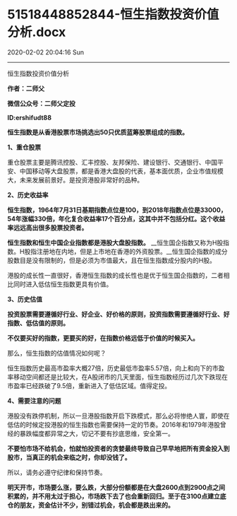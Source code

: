 # 51518448852844-恒生指数投资价值分析.docx

2020-02-02 20:04:16 Sun

----

恒生指数投资价值分析

__作者：二师父__

__微信公众号：二师父定投__

__ID:ershifudt88__

__恒生指数是从香港股票市场挑选出50只优质蓝筹股票组成的指数。__

__1、重仓股票__

重仓股票主要是腾讯控股、汇丰控股、友邦保险、建设银行、交通银行、中国平安、中国移动等大盘股票，都是香港大盘股的代表，基本面优质，企业市值规模大，未来发展前景好。是投资港股非常好的品种。

__2、历史收益率__

__恒生指数，1964年7月31日基期指数点位是100，到2018年指数点位是33000，54年涨幅330倍，年化复合收益率17个百分点，这其中并不包括分红。这个收益率远远高出很多股票投资者。__

__恒生指数和恒生中国企业指数都是港股大盘股指数。__ __恒生国企指数又称为H股指数。H股指注册地在内地，但是上市地在香港的外资股票。__恒生国企指数的成分股数目是没有限制的，但是必须为市值最大，且在恒生指数成分股内的H股。

港股的成长性一直很好，香港恒生指数的成长性也是优于恒生国企指数的，二者相比同时进入低估恒生指数更具有价值。

__3、历史估值__

__投资股票需要遵循好行业、好企业、好价格的原则，投资指数需要遵循好行业、好指数、低估值的原则。__

__不仅要买好的指数，更要买的好，在指数价格远低于价值的时候买入。__

那么，恒生指数的估值情况如何呢？

 

恒生指数历史最高市盈率大概27倍，历史最低市盈率5\.57倍，向上和向下的市盈率移动空间都还是比较大，在A股闭市的几天里面，恒生指数经历过几次下跌现在市盈率已经跌破了9\.5倍，重新进入了低估区域。值得定投。

__4、需要注意的问题__

港股没有跌停机制，所以一旦港股指数开启下跌模式，那么必将惨绝人寰，即使在低估的时候定投港股的恒生指数也需要保持一定的节奏。2016年和1979年港股曾经的暴跌幅度都异常之大，切记不要有抄底思维，安全第一。

__不要怕市场不给机会，怕就怕投资者的贪婪最终导致自己早早地把所有资金投入到股市，当真正的机会来临之时，你却没钱了。__

所以，请务必遵守纪律和保持节奏。

__明天开市，市场要么涨，要么跌，大部分份额都是在大盘2600点到2900点之间积累的，并不用太过于担心，市场跌下去了也会重新回归。至于在3100点建立底仓的朋友，资金估计不少，别错过机会，机会都是跌出来的。__

